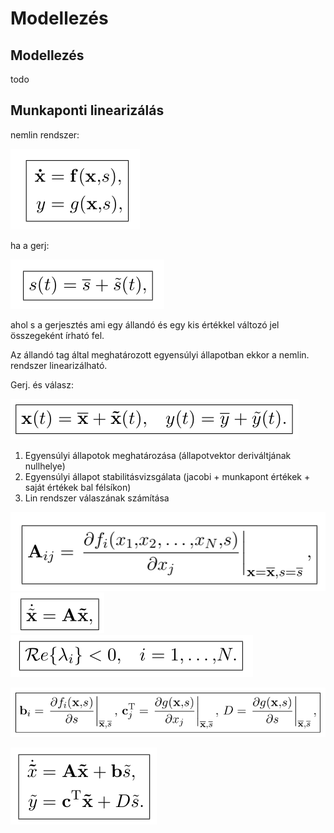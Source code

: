 # Modellezés

## Modellezés

todo

## Munkaponti linearizálás

nemlin rendszer:

![](2020-01-29-23-35-00.png)

ha a gerj:

![](munkapont-lin.png)

ahol s a gerjesztés ami egy állandó és egy kis értékkel változó jel összegeként írható fel.

Az állandó tag által meghatározott egyensúlyi állapotban ekkor a nemlin. rendszer linearizálható.

Gerj. és válasz:

![](2020-01-29-23-32-28.png)

1. Egyensúlyi állapotok meghatározása (állapotvektor deriváltjának nullhelye)
2. Egyensúlyi állapot stabilitásvizsgálata (jacobi + munkapont értékek + saját értékek bal félsíkon)
3. Lin rendszer válaszának számítása

![](2020-01-29-23-43-47.png) ![](2020-01-29-23-43-58.png) ![](2020-01-29-23-44-08.png)

![](2020-01-29-23-44-22.png)

![](2020-01-29-23-44-33.png)